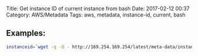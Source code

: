 Title: Get instance ID of current instance from bash
Date: 2017-02-12 00:37
Category: AWS/Metadata
Tags: aws, metadata, instance-id, current, bash

Examples:
---------

```bash
instanceid=`wget -q -O - http://169.254.169.254/latest/meta-data/instance-id`
```
